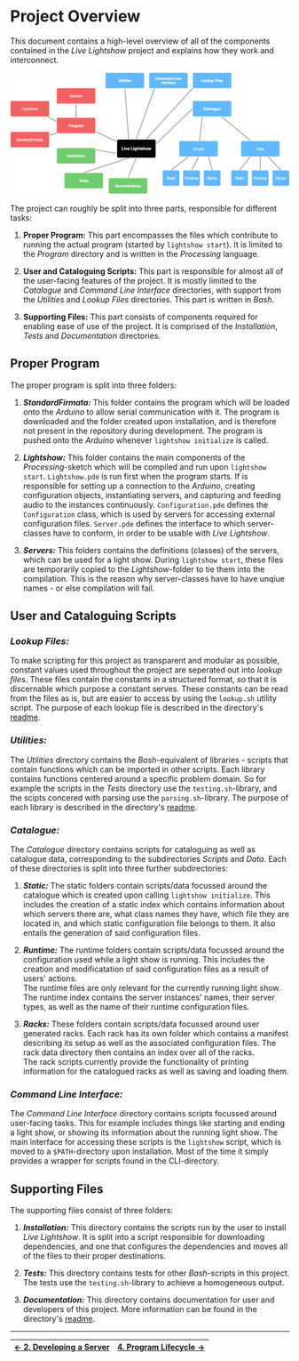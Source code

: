 # Project Overview

This document contains a high-level overview of all of the components contained in the _Live Lightshow_ project and explains how they work and interconnect.

![Project Structure](../Assets/Project%20Structure.png)

The project can roughly be split into three parts, responsible for different tasks:

1. **Proper Program:**
This part encompasses the files which contribute to running the actual program (started by `lightshow start`). It is limited to the _Program_ directory and is written in the _Processing_ language.

2. **User and Cataloguing Scripts:**
This part is responsible for almost all of the user-facing features of the project. It is mostly limited to the _Catalogue_ and _Command Line Interface_ directories, with support from the _Utilities_ and _Lookup Files_ directories. This part is written in _Bash_.

3. **Supporting Files:**
This part consists of components required for enabling ease of use of the project. It is comprised of the _Installation_, _Tests_ and _Documentation_ directories.

## Proper Program

The proper program is split into three folders:

1. **_StandardFirmata:_**
This folder contains the program which will be loaded onto the _Arduino_ to allow serial communication with it. The program is downloaded and the folder created upon installation, and is therefore not present in the repository during development. The program is pushed onto the _Arduino_ whenever `lightshow initialize` is called.

2. **_Lightshow:_**
This folder contains the main components of the _Processing_-sketch which will be compiled and run upon `lightshow start`. `Lightshow.pde` is run first when the program starts. If is responsible for setting up a connection to the _Arduino_, creating configuration objects, instantiating servers, and capturing and feeding audio to the instances continuously. `Configuration.pde` defines the `Configuration` class, which is used by servers for accessing external configuration files. `Server.pde` defines the interface to which server-classes have to conform, in order to be usable with _Live Lightshow_.

3. **_Servers:_**
This folders contains the definitions (classes) of the servers, which can be used for a light show. During `lightshow start`, these files are temporarily copied to the _Lightshow_-folder to tie them into the compilation. This is the reason why server-classes have to have unqiue names - or else compilation will fail. 

## User and Cataloguing Scripts

### _Lookup Files:_

To make scripting for this project as transparent and modular as possible, constant values used throughout the project are seperated out into _lookup files_. These files contain the constants in a structured format, so that it is discernable which purpose a constant serves. These constants can be read from the files as is, but are easier to access by using the `lookup.sh` utility script. The purpose of each lookup file is described in the directory's [readme](../../Lookup%20Files/README.md).


### _Utilities:_

The _Utilities_ directory contains the _Bash_-equivalent of libraries - scripts that contain functions which can be imported in other scripts. Each library contains functions centered around a specific problem domain. So for example the scripts in the _Tests_ directory use the `testing.sh`-library, and the scipts concered with parsing use the `parsing.sh`-library. The purpose of each library is described in the directory's [readme](../../Utilities/README.md).

### _Catalogue:_

The _Catalogue_ directory contains scripts for cataloguing as well as catalogue data, corresponding to the subdirectories _Scripts_ and _Data_. Each of these directories is split into three further subdirectories:

1. **_Static:_**
The static folders contain scripts/data focussed around the catalogue which is created upon calling `lightshow initialize`. This includes the creation of a static index which contains information about which servers there are, what class names they have, which file they are located in, and which static configuration file belongs to them. It also entails the generation of said configuration files.

2. **_Runtime:_**
The runtime folders contain scripts/data focussed around the configuration used while a light show is running. This includes the creation and modificatation of said configuration files as a result of users' actions.  
The runtime files are only relevant for the currently running light show. The runtime index contains the server instances' names, their server types, as well as the name of their runtime configuration files.

3. **_Racks:_**
These folders contain scripts/data focussed around user generated racks. Each rack has its own folder which contains a manifest describing its setup as well as the associated configuration files. The rack data directory then contains an index over all of the racks.  
The rack scripts currently provide the functionality of printing information for the catalogued racks as well as saving and loading them.

### _Command Line Interface:_

The _Command Line Interface_ directory contains scripts focussed around user-facing tasks. This for example includes things like starting and ending a light show, or showing its information about the running light show.
The main interface for accessing these scripts is the `lightshow` script, which is moved to a `$PATH`-directory upon installation. Most of the time it simply provides a wrapper for scripts found in the CLI-directory.

## Supporting Files

The supporting files consist of three folders:

1. **_Installation:_**
This directory contains the scripts run by the user to install _Live Lightshow_. It is split into a script responsible for downloading dependencies, and one that configures the dependencies and moves all of the files to their proper destinations.

2. **_Tests:_**
This directory contains tests for other _Bash_-scripts in this project. The tests use the `testing.sh`-library to achieve a homogeneous output.

3. **_Documentation:_**
This directory contains documentation for user and developers of this project. More information can be found in the directory's [readme](../README.md).

---

| [← 2. Developing a Server](2.%20Developing%20a%20Server.md) | [4. Program Lifecycle →](4.%20Program%20Lifecycle.md) |
| - | - |
